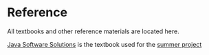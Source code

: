 # Reference

All textbooks and other reference materials are located here.

[Java Software Solutions](JSS_LewisLoftus_textBook.pdf) is the textbook used for the [summer project](../SummerProject)

